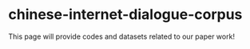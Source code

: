 # chinese-internet-dialogue-corpus
This page will provide codes and datasets related to our paper work!
